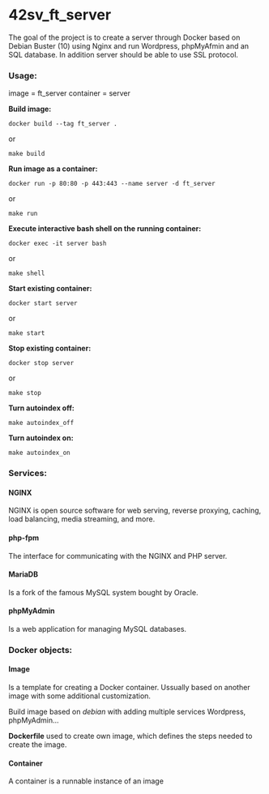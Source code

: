 # 42sv_ft_server

The goal of the project is to create a server through Docker based on Debian Buster (10) using Nginx and run Wordpress, phpMyAfmin and an SQL database. In addition server should be able to use SSL protocol.

### Usage:

image = ft_server
container = server

**Build image:**

```
docker build --tag ft_server .
```
or
```
make build
```

**Run image as a container:**

```
docker run -p 80:80 -p 443:443 --name server -d ft_server
```
or
```
make run
```

**Execute interactive bash shell on the running container:**

```
docker exec -it server bash
```
or
```
make shell
```

**Start existing container:**

```
docker start server
```
or
```
make start
```

**Stop existing container:**

```
docker stop server
```
or
```
make stop
```

**Turn autoindex off:**

```
make autoindex_off
```

**Turn autoindex on:**

```
make autoindex_on
```

### Services:

#### NGINX

NGINX is open source software for web serving, reverse proxying, caching, load balancing, media streaming, and more.

#### php-fpm

The interface for communicating with the NGINX and PHP server.

#### MariaDB

Is a fork of the famous MySQL system bought by Oracle. 

#### phpMyAdmin 

Is a web application for managing MySQL databases.

### Docker objects:

#### Image

Is a template for creating a Docker container. Ussually based on another image with some additional customization.

Build image based on *debian* with adding multiple services Wordpress, phpMyAdmin...

**Dockerfile** used to create own image, which defines the steps needed to create the image.

#### Container

A container is a runnable instance of an image
